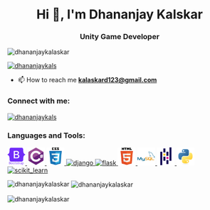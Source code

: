 <h1 align="center">Hi 👋, I'm Dhananjay Kalskar</h1>
<h3 align="center">Unity Game Developer</h3>

<p align="left"> <img src="https://komarev.com/ghpvc/?username=dhananjaykalaskar&label=Profile%20views&color=0e75b6&style=flat" alt="dhananjaykalaskar" /> </p>

<p align="left"> <a href="https://twitter.com/dhananjaykals" target="blank"><img src="https://img.shields.io/twitter/follow/dhananjaykals?logo=twitter&style=for-the-badge" alt="dhananjaykals" /></a> </p>

- 📫 How to reach me **kalaskard123@gmail.com**

<h3 align="left">Connect with me:</h3>
<p align="left">
<a href="https://twitter.com/dhananjaykals" target="blank"><img align="center" src="https://raw.githubusercontent.com/rahuldkjain/github-profile-readme-generator/master/src/images/icons/Social/twitter.svg" alt="dhananjaykals" height="30" width="40" /></a>
</p>

<h3 align="left">Languages and Tools:</h3>
<p align="left"> <a href="https://getbootstrap.com" target="_blank" rel="noreferrer"> <img src="https://raw.githubusercontent.com/devicons/devicon/master/icons/bootstrap/bootstrap-plain-wordmark.svg" alt="bootstrap" width="40" height="40"/> </a> <a href="https://www.w3schools.com/cs/" target="_blank" rel="noreferrer"> <img src="https://raw.githubusercontent.com/devicons/devicon/master/icons/csharp/csharp-original.svg" alt="csharp" width="40" height="40"/> </a> <a href="https://www.w3schools.com/css/" target="_blank" rel="noreferrer"> <img src="https://raw.githubusercontent.com/devicons/devicon/master/icons/css3/css3-original-wordmark.svg" alt="css3" width="40" height="40"/> </a> <a href="https://www.djangoproject.com/" target="_blank" rel="noreferrer"> <img src="https://cdn.worldvectorlogo.com/logos/django.svg" alt="django" width="40" height="40"/> </a> <a href="https://flask.palletsprojects.com/" target="_blank" rel="noreferrer"> <img src="https://www.vectorlogo.zone/logos/pocoo_flask/pocoo_flask-icon.svg" alt="flask" width="40" height="40"/> </a> <a href="https://www.w3.org/html/" target="_blank" rel="noreferrer"> <img src="https://raw.githubusercontent.com/devicons/devicon/master/icons/html5/html5-original-wordmark.svg" alt="html5" width="40" height="40"/> </a> <a href="https://www.mysql.com/" target="_blank" rel="noreferrer"> <img src="https://raw.githubusercontent.com/devicons/devicon/master/icons/mysql/mysql-original-wordmark.svg" alt="mysql" width="40" height="40"/> </a> <a href="https://pandas.pydata.org/" target="_blank" rel="noreferrer"> <img src="https://raw.githubusercontent.com/devicons/devicon/2ae2a900d2f041da66e950e4d48052658d850630/icons/pandas/pandas-original.svg" alt="pandas" width="40" height="40"/> </a> <a href="https://www.python.org" target="_blank" rel="noreferrer"> <img src="https://raw.githubusercontent.com/devicons/devicon/master/icons/python/python-original.svg" alt="python" width="40" height="40"/> </a> <a href="https://scikit-learn.org/" target="_blank" rel="noreferrer"> <img src="https://upload.wikimedia.org/wikipedia/commons/0/05/Scikit_learn_logo_small.svg" alt="scikit_learn" width="40" height="40"/> </a> </p>

<p><img align="left" src="https://github-readme-stats.vercel.app/api/top-langs?username=dhananjaykalaskar&show_icons=true&locale=en&layout=compact" alt="dhananjaykalaskar" /></p>

<p>&nbsp;<img align="center" src="https://github-readme-stats.vercel.app/api?username=dhananjaykalaskar&show_icons=true&locale=en" alt="dhananjaykalaskar" /></p>

<p><img align="center" src="https://github-readme-streak-stats.herokuapp.com/?user=dhananjaykalaskar&" alt="dhananjaykalaskar" /></p>
